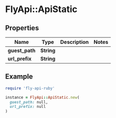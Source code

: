 # FlyApi::ApiStatic

## Properties

| Name | Type | Description | Notes |
| ---- | ---- | ----------- | ----- |
| **guest_path** | **String** |  |  |
| **url_prefix** | **String** |  |  |

## Example

```ruby
require 'fly-api-ruby'

instance = FlyApi::ApiStatic.new(
  guest_path: null,
  url_prefix: null
)
```

